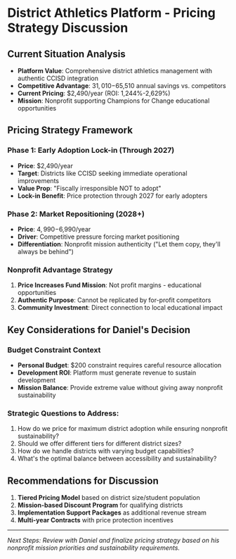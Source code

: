 # District Athletics Platform - Pricing Strategy Discussion

## Current Situation Analysis
- **Platform Value**: Comprehensive district athletics management with authentic CCISD integration
- **Competitive Advantage**: $31,010-$65,510 annual savings vs. competitors
- **Current Pricing**: $2,490/year (ROI: 1,244%-2,629%)
- **Mission**: Nonprofit supporting Champions for Change educational opportunities

## Pricing Strategy Framework

### Phase 1: Early Adoption Lock-in (Through 2027)
- **Price**: $2,490/year 
- **Target**: Districts like CCISD seeking immediate operational improvements
- **Value Prop**: "Fiscally irresponsible NOT to adopt"
- **Lock-in Benefit**: Price protection through 2027 for early adopters

### Phase 2: Market Repositioning (2028+)
- **Price**: $4,990-$6,990/year
- **Driver**: Competitive pressure forcing market positioning
- **Differentiation**: Nonprofit mission authenticity ("Let them copy, they'll always be behind")

### Nonprofit Advantage Strategy
1. **Price Increases Fund Mission**: Not profit margins - educational opportunities
2. **Authentic Purpose**: Cannot be replicated by for-profit competitors
3. **Community Investment**: Direct connection to local educational impact

## Key Considerations for Daniel's Decision

### Budget Constraint Context
- **Personal Budget**: $200 constraint requires careful resource allocation
- **Development ROI**: Platform must generate revenue to sustain development
- **Mission Balance**: Provide extreme value without giving away nonprofit sustainability

### Strategic Questions to Address:
1. How do we price for maximum district adoption while ensuring nonprofit sustainability?
2. Should we offer different tiers for different district sizes?
3. How do we handle districts with varying budget capabilities?
4. What's the optimal balance between accessibility and sustainability?

## Recommendations for Discussion
1. **Tiered Pricing Model** based on district size/student population
2. **Mission-based Discount Program** for qualifying districts
3. **Implementation Support Packages** as additional revenue stream
4. **Multi-year Contracts** with price protection incentives

---
*Next Steps: Review with Daniel and finalize pricing strategy based on his nonprofit mission priorities and sustainability requirements.*